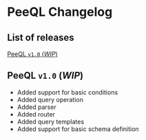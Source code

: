 # PeeQL Changelog

## List of releases
[PeeQL `v1.0` (_WIP_)](#peeql-v10-wip)

## PeeQL `v1.0` (_WIP_)
- Added support for basic conditions
- Added query operation
- Added parser
- Added router
- Added query templates
- Added support for basic schema definition